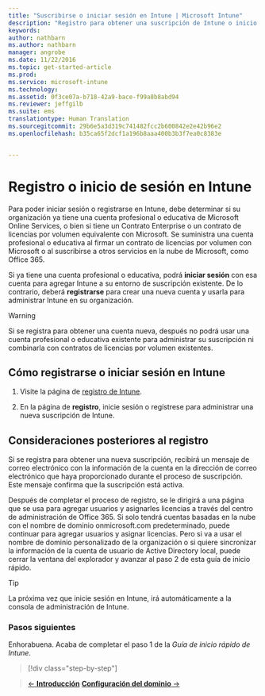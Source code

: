 ```yaml
---
title: "Suscribirse o iniciar sesión en Intune | Microsoft Intune"
description: "Registro para obtener una suscripción de Intune o inicio de sesión para iniciar su suscripción"
keywords: 
author: nathbarn
ms.author: nathbarn
manager: angrobe
ms.date: 11/22/2016
ms.topic: get-started-article
ms.prod: 
ms.service: microsoft-intune
ms.technology: 
ms.assetid: 0f3ce07a-b718-42a9-bace-f99a8b8abd94
ms.reviewer: jeffgilb
ms.suite: ems
translationtype: Human Translation
ms.sourcegitcommit: 29b6e5a3d319c741482fcc2b600842e2e42b96e2
ms.openlocfilehash: b35ca65f2dcf1a196b8aaa400b3b3f7ea0c8383e


---
```



# <a name="sign-up-or-sign-in-to-intune"></a>Registro o inicio de sesión en Intune
Para poder iniciar sesión o registrarse en Intune, debe determinar si su organización ya tiene una cuenta profesional o educativa de Microsoft Online Services, o bien si tiene un Contrato Enterprise o un contrato de licencias por volumen equivalente con Microsoft. Se suministra una cuenta profesional o educativa al firmar un contrato de licencias por volumen con Microsoft o al suscribirse a otros servicios en la nube de Microsoft, como Office 365.

Si ya tiene una cuenta profesional o educativa, podrá **iniciar sesión** con esa cuenta para agregar Intune a su entorno de suscripción existente. De lo contrario, deberá **registrarse** para crear una nueva cuenta y usarla para administrar Intune en su organización.

>[!WARNING]
>Si se registra para obtener una cuenta nueva, después no podrá usar una cuenta profesional o educativa existente para administrar su suscripción ni combinarla con contratos de licencias por volumen existentes.

## <a name="how-to-sign-up-or-sign-in-to-intune"></a>Cómo registrarse o iniciar sesión en Intune

1.  Visite la página de [registro de Intune](https://portal.office.com/Signup/Signup.aspx?OfferId=40BE278A-DFD1-470a-9EF7-9F2596EA7FF9&dl=INTUNE_A&ali=1#0%20).

2.  En la página de **registro**, inicie sesión o regístrese para administrar una nueva suscripción de Intune.

## <a name="post-sign-up-considerations"></a>Consideraciones posteriores al registro
Si se registra para obtener una nueva suscripción, recibirá un mensaje de correo electrónico con la información de la cuenta en la dirección de correo electrónico que haya proporcionado durante el proceso de suscripción. Este mensaje confirma que la suscripción está activa.

Después de completar el proceso de registro, se le dirigirá a una página que se usa para agregar usuarios y asignarles licencias a través del centro de administración de Office 365. Si solo tendrá cuentas basadas en la nube con el nombre de dominio onmicrosoft.com predeterminado, puede continuar para agregar usuarios y asignar licencias. Pero si va a usar el nombre de dominio personalizado de la organización o si quiere sincronizar la información de la cuenta de usuario de Active Directory local, puede cerrar la ventana del explorador y avanzar al paso 2 de esta guía de inicio rápido.

>[!TIP]
> La próxima vez que inicie sesión en Intune, irá automáticamente a la consola de administración de Intune.

### <a name="next-steps"></a>Pasos siguientes
Enhorabuena. Acaba de completar el paso 1 de la *Guía de inicio rápido de Intune*.

>[!div class="step-by-step"]

>[&larr; **Introducción**](.\start-with-a-paid-subscription-to-microsoft-intune.md)     [**Configuración del dominio** &rarr;](.\start-with-a-paid-subscription-to-microsoft-intune-step-2.md)  



<!--HONumber=Nov16_HO4-->


